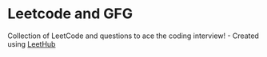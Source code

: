 # Leetcode and GFG 
Collection of LeetCode and questions to ace the coding interview! - Created using [LeetHub](https://github.com/QasimWani/LeetHub)
